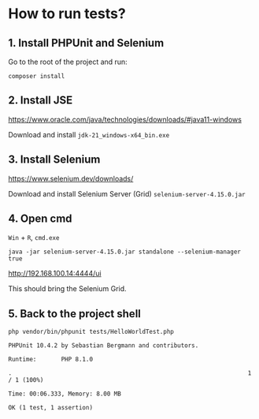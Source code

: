 # How to run tests?

## 1. Install PHPUnit and Selenium

Go to the root of the project and run:

```
composer install
```

## 2. Install JSE

https://www.oracle.com/java/technologies/downloads/#java11-windows

Download and install `jdk-21_windows-x64_bin.exe`


## 3. Install Selenium

https://www.selenium.dev/downloads/

Download and install Selenium Server (Grid) `selenium-server-4.15.0.jar`


## 4. Open cmd

`Win` + `R`, `cmd.exe`

```
java -jar selenium-server-4.15.0.jar standalone --selenium-manager true
```

http://192.168.100.14:4444/ui

This should bring the Selenium Grid.


## 5. Back to the project shell

```
php vendor/bin/phpunit tests/HelloWorldTest.php

PHPUnit 10.4.2 by Sebastian Bergmann and contributors.

Runtime:       PHP 8.1.0

.                                                                   1 / 1 (100%)

Time: 00:06.333, Memory: 8.00 MB

OK (1 test, 1 assertion)
```